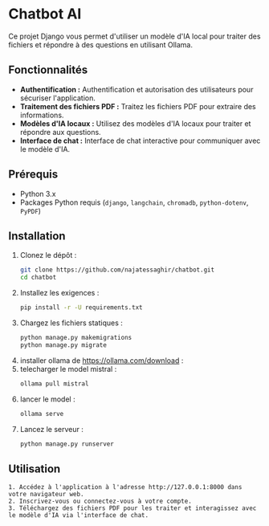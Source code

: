 # Chatbot AI

Ce projet Django vous permet d'utiliser un modèle d'IA local pour traiter des fichiers et répondre à des questions en utilisant Ollama.

## Fonctionnalités

- **Authentification :** Authentification et autorisation des utilisateurs pour sécuriser l'application.
- **Traitement des fichiers PDF :** Traitez les fichiers PDF pour extraire des informations.
- **Modèles d'IA locaux :** Utilisez des modèles d'IA locaux pour traiter et répondre aux questions.
- **Interface de chat :** Interface de chat interactive pour communiquer avec le modèle d'IA.

## Prérequis

- Python 3.x
- Packages Python requis (`django`, `langchain`, `chromadb`, `python-dotenv`, `PyPDF`)

## Installation

1. Clonez le dépôt :
   ```bash
   git clone https://github.com/najatessaghir/chatbot.git
   cd chatbot
2. Installez les exigences :
   ```bash
   pip install -r -U requirements.txt
3. Chargez les fichiers statiques :
   ```bash
   python manage.py makemigrations 
   python manage.py migrate
4. installer ollama de https://ollama.com/download :
5. telecharger le model mistral :
   ```bash
   ollama pull mistral
6. lancer le model :
   ```bash
   ollama serve
7. Lancez le serveur :
   ```bash
   python manage.py runserver

## Utilisation
    1. Accédez à l'application à l'adresse http://127.0.0.1:8000 dans votre navigateur web.
    2. Inscrivez-vous ou connectez-vous à votre compte.
    3. Téléchargez des fichiers PDF pour les traiter et interagissez avec le modèle d'IA via l'interface de chat.
   
